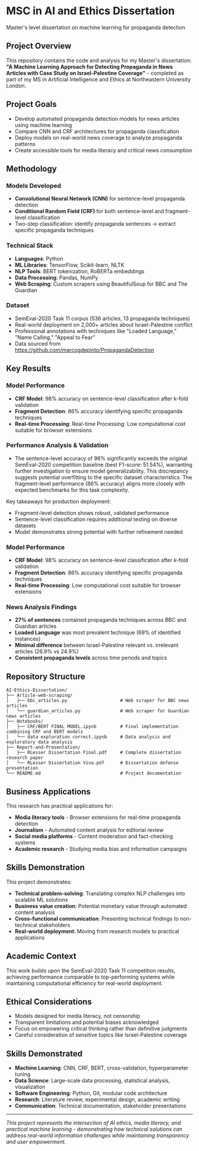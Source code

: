 # MSC in AI and Ethics Dissertation
Master's level dissertation on machine learning for propaganda detection

## Project Overview

This repository contains the code and analysis for my Master's dissertation: **"A Machine Learning Approach for Detecting Propaganda in News Articles with Case Study on Israel-Palestine Coverage"** - completed as part of my MS in Artificial Intelligence and Ethics at Northeastern University London.

## Project Goals

- Develop automated propaganda detection models for news articles using machine learning
- Compare CNN and CRF architectures for propaganda classification
- Deploy models on real-world news coverage to analyze propaganda patterns
- Create accessible tools for media literacy and critical news consumption

## Methodology

### Models Developed
- **Convolutional Neural Network (CNN)** for sentence-level propaganda detection
- **Conditional Random Field (CRF)** for both sentence-level and fragment-level classification
- Two-step classification: identify propaganda sentences → extract specific propaganda techniques

### Technical Stack
- **Languages**: Python
- **ML Libraries**: TensorFlow, Scikit-learn, NLTK
- **NLP Tools**: BERT tokenization, RoBERTa embeddings
- **Data Processing**: Pandas, NumPy
- **Web Scraping**: Custom scrapers using BeautifulSoup for BBC and The Guardian

### Dataset
- SemEval-2020 Task 11 corpus (536 articles, 13 propaganda techniques)
- Real-world deployment on 2,000+ articles about Israel-Palestine conflict
- Professional annotations with techniques like "Loaded Language," "Name Calling," "Appeal to Fear"
- Data sourced from https://github.com/marcogdepinto/PropagandaDetection

## Key Results

### Model Performance

- **CRF Model**: 98% accuracy on sentence-level classification after k-fold validation
- **Fragment Detection**: 86% accuracy identifying specific propaganda techniques
- **Real-time Processing**: Real-time Processing: Low computational cost suitable for browser extensions

### Performance Analysis & Validation
- The sentence-level accuracy of 98% significantly exceeds the original SemEval-2020 competition baseline (best F1-score: 51.54%), warranting further investigation to ensure model generalizability. This discrepancy suggests potential overfitting to the specific dataset characteristics. The fragment-level performance (86% accuracy) aligns more closely with expected benchmarks for this task complexity.

Key takeaways for production deployment:

- Fragment-level detection shows robust, validated performance
- Sentence-level classification requires additional testing on diverse datasets
- Model demonstrates strong potential with further refinement needed

### Model Performance
- **CRF Model**: 98% accuracy on sentence-level classification after k-fold validation
- **Fragment Detection**: 86% accuracy identifying specific propaganda techniques
- **Real-time Processing**: Low computational cost suitable for browser extensions

### News Analysis Findings
- **27% of sentences** contained propaganda techniques across BBC and Guardian articles
- **Loaded Language** was most prevalent technique (69% of identified instances)
- **Minimal difference** between Israel-Palestine relevant vs. irrelevant articles (26.9% vs 24.9%)
- **Consistent propaganda levels** across time periods and topics

## Repository Structure

```
AI-Ethics-Dissertation/
├── Article-web-scraping/
│   ├── bbc_articles.py                    # Web scraper for BBC news articles
│   └── guardian_articles.py               # Web scraper for Guardian news articles
├── Notebooks/
│   ├── CRF/BERT FINAL MODEL.ipynb         # Final implementation combining CRF and BERT models
│   └── data exploration correct.ipynb     # Data analysis and exploratory data analysis
├── Report-and-Presentation/
│   ├── RLesser Dissertation Final.pdf     # Complete dissertation research paper
│   └── RLesser Dissertation Viva.pdf      # Dissertation defense presentation
└── README.md                              # Project documentation
```


## Business Applications

This research has practical applications for:
- **Media literacy tools** - Browser extensions for real-time propaganda detection
- **Journalism** - Automated content analysis for editorial review
- **Social media platforms** - Content moderation and fact-checking systems
- **Academic research** - Studying media bias and information campaigns

## Skills Demonstration

This project demonstrates:
- **Technical problem-solving**: Translating complex NLP challenges into scalable ML solutions
- **Business value creation**: Potential monetary value through automated content analysis
- **Cross-functional communication**: Presenting technical findings to non-technical stakeholders
- **Real-world deployment**: Moving from research models to practical applications

## Academic Context

This work builds upon the SemEval-2020 Task 11 competition results, achieving performance comparable to top-performing systems while maintaining computational efficiency for real-world deployment.

## Ethical Considerations

- Models designed for media literacy, not censorship
- Transparent limitations and potential biases acknowledged
- Focus on empowering critical thinking rather than definitive judgments
- Careful consideration of sensitive topics like Israel-Palestine coverage

## Skills Demonstrated

- **Machine Learning**: CNN, CRF, BERT, cross-validation, hyperparameter tuning
- **Data Science**: Large-scale data processing, statistical analysis, visualization
- **Software Engineering**: Python, Git, modular code architecture
- **Research**: Literature review, experimental design, academic writing
- **Communication**: Technical documentation, stakeholder presentations

---

*This project represents the intersection of AI ethics, media literacy, and practical machine learning - demonstrating how technical solutions can address real-world information challenges while maintaining transparency and user empowerment.*

